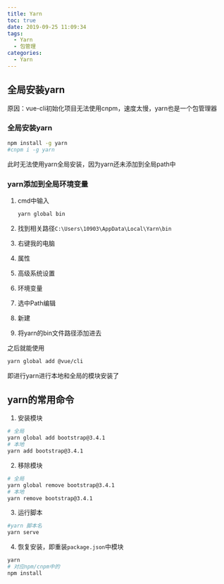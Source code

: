 ```yaml
---
title: Yarn
toc: true
date: 2019-09-25 11:09:34
tags:
  - Yarn
  - 包管理
categories:
  - Yarn
---
```

## 全局安装yarn

原因：vue-cli初始化项目无法使用cnpm，速度太慢，yarn也是一个包管理器

### 全局安装yarn

```bash
npm install -g yarn
#cnpm i -g yarn
```

此时无法使用yarn全局安装，因为yarn还未添加到全局path中
<!-- more -->
### yarn添加到全局环境变量

1. cmd中输入

   ```bash
   yarn global bin
   ```

2. 找到相关路径`C:\Users\10903\AppData\Local\Yarn\bin`

3. 右键我的电脑

4. 属性

5. 高级系统设置

6. 环境变量

7. 选中Path编辑

8. 新建

9. 将yarn的bin文件路径添加进去

之后就能使用

```bash
yarn global add @vue/cli
```

即进行yarn进行本地和全局的模块安装了

## yarn的常用命令

1. 安装模块

```bash
# 全局
yarn global add bootstrap@3.4.1
# 本地
yarn add bootstrap@3.4.1
```

2. 移除模块

```bash
# 全局
yarn global remove bootstrap@3.4.1
# 本地
yarn remove bootstrap@3.4.1
```

3. 运行脚本

```bash
#yarn 脚本名
yarn serve
```

4. 恢复安装，即重装`package.json`中模块

```bash
yarn
# 对应npm/cnpm中的
npm install
```
